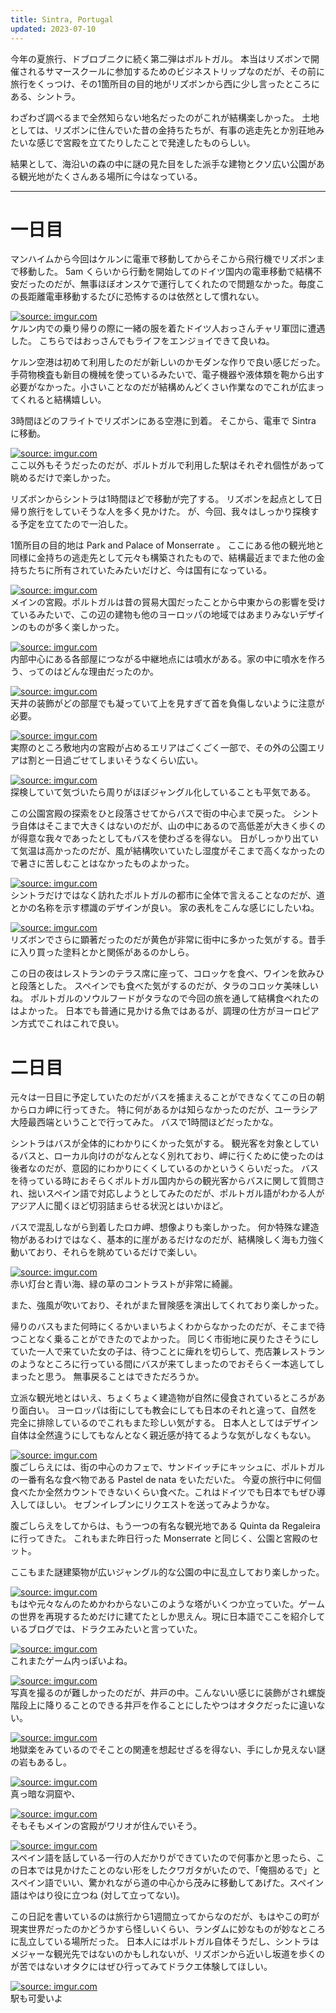 ```yaml
---
title: Sintra, Portugal
updated: 2023-07-10
---
```


今年の夏旅行、ドブロブニクに続く第二弾はポルトガル。
本当はリズボンで開催されるサマースクールに参加するためのビジネストリップなのだが、その前に旅行をくっつけ、その1箇所目の目的地がリズボンから西に少し言ったところにある、シントラ。

わざわざ調べるまで全然知らない地名だったのがこれが結構楽しかった。
土地としては、リズボンに住んでいた昔の金持ちたちが、有事の逃走先とか別荘地みたいな感じで宮殿を立てたりしたことで発達したものらしい。

結果として、海沿いの森の中に謎の見た目をした派手な建物とクソ広い公園がある観光地がたくさんある場所に今はなっている。

---

# 一日目

マンハイムから今回はケルンに電車で移動してからそこから飛行機でリズボンまで移動した。
5am くらいから行動を開始してのドイツ国内の電車移動で結構不安だったのだが、無事ほぼオンスケで運行してくれたので問題なかった。毎度この長距離電車移動するたびに恐怖するのは依然として慣れない。

<a href="https://imgur.com/kFGCw39"><img src="https://i.imgur.com/kFGCw39.jpg" title="source: imgur.com" /></a>  
ケルン内での乗り帰りの際に一緒の服を着たドイツ人おっさんチャリ軍団に遭遇した。
こちらではおっさんでもライフをエンジョイできて良いね。

ケルン空港は初めて利用したのだが新しいのかモダンな作りで良い感じだった。手荷物検査も新目の機械を使っているみたいで、電子機器や液体類を鞄から出す必要がなかった。小さいことなのだが結構めんどくさい作業なのでこれが広まってくれると結構嬉しい。

3時間ほどのフライトでリズボンにある空港に到着。
そこから、電車で Sintra に移動。

<a href="https://imgur.com/rL7f0oq"><img src="https://i.imgur.com/rL7f0oq.jpg" title="source: imgur.com" /></a>  
ここ以外もそうだったのだが、ポルトガルで利用した駅はそれぞれ個性があって眺めるだけで楽しかった。

リズボンからシントラは1時間ほどで移動が完了する。
リズボンを起点として日帰り旅行をしていそうな人を多く見かけた。
が、今回、我々はしっかり探検する予定を立てたので一泊した。

1箇所目の目的地は Park and Palace of Monserrate 。
ここにある他の観光地と同様に金持ちの逃走先として元々も構築されたもので、結構最近までまた他の金持ちたちに所有されていたみたいだけど、今は国有になっている。

<a href="https://imgur.com/1fj103U"><img src="https://i.imgur.com/1fj103U.jpg" title="source: imgur.com" /></a>  
メインの宮殿。ポルトガルは昔の貿易大国だったことから中東からの影響を受けているみたいで、この辺の建物も他のヨーロッパの地域ではあまりみないデザインのものが多く楽しかった。

<a href="https://imgur.com/TgS7flS"><img src="https://i.imgur.com/TgS7flS.jpg" title="source: imgur.com" /></a>  
内部中心にある各部屋につながる中継地点には噴水がある。家の中に噴水を作ろう、ってのはどんな理由だったのか。

<a href="https://imgur.com/KE9R5GN"><img src="https://i.imgur.com/KE9R5GN.jpg" title="source: imgur.com" /></a>  
天井の装飾がどの部屋でも凝っていて上を見すぎて首を負傷しないように注意が必要。

<a href="https://imgur.com/yaY3eYy"><img src="https://i.imgur.com/yaY3eYy.jpg" title="source: imgur.com" /></a>  
実際のところ敷地内の宮殿が占めるエリアはごくごく一部で、その外の公園エリアは割と一日過ごせてしまいそうなくらい広い。

<a href="https://imgur.com/QjLOJhU"><img src="https://i.imgur.com/QjLOJhU.jpg" title="source: imgur.com" /></a>  
探検していて気づいたら周りがほぼジャングル化していることも平気である。

この公園宮殿の探索をひと段落させてからバスで街の中心まで戻った。
シントラ自体はそこまで大きくはないのだが、山の中にあるので高低差が大きく歩くのが得意な我々であったとしてもバスを使わざるを得ない。
日がしっかり出ていて気温は高かったのだが、風が結構吹いていたし湿度がそこまで高くなかったので暑さに苦しむことはなかったものよかった。

<a href="https://imgur.com/GRECGWs"><img src="https://i.imgur.com/GRECGWs.jpg" title="source: imgur.com" /></a>  
シントラだけではなく訪れたポルトガルの都市に全体で言えることなのだが、道とかの名称を示す標識のデザインが良い。
家の表札をこんな感じにしたいね。

<a href="https://imgur.com/tNon4cx"><img src="https://i.imgur.com/tNon4cx.jpg" title="source: imgur.com" /></a>  
リズボンでさらに顕著だったのだが黄色が非常に街中に多かった気がする。昔手に入り買った塗料とかと関係があるのかしら。

この日の夜はレストランのテラス席に座って、コロッケを食べ、ワインを飲みひと段落とした。
スペインでも食べた気がするのだが、タラのコロッケ美味しいね。
ポルトガルのソウルフードがタラなので今回の旅を通して結構食べれたのはよかった。
日本でも普通に見かける魚ではあるが、調理の仕方がヨーロピアン方式でこれはこれで良い。


# 二日目

元々は一日目に予定していたのだがバスを捕まえることができなくてこの日の朝からロカ岬に行ってきた。
特に何があるかは知らなかったのだが、ユーラシア大陸最西端ということで行ってみた。
バスで1時間ほどだったかな。

シントラはバスが全体的にわかりにくかった気がする。
観光客を対象としているバスと、ローカル向けのがなんとなく別れており、岬に行くために使ったのは後者なのだが、意図的にわかりにくくしているのかというくらいだった。
バスを待っている時におそらくポルトガル国内からの観光客からバスに関して質問され、拙いスペイン語で対応しようとしてみたのだが、ポルトガル語がわかる人がアジア人に聞くほど切羽詰まらせる状況とはいかほど。

バスで混乱しながら到着したロカ岬、想像よりも楽しかった。
何か特殊な建造物があるわけではなく、基本的に崖があるだけなのだが、結構険しく海も力強く動いており、それらを眺めているだけで楽しい。

<a href="https://imgur.com/XVoLbch"><img src="https://i.imgur.com/XVoLbch.jpg" title="source: imgur.com" /></a>  
赤い灯台と青い海、緑の草のコントラストが非常に綺麗。

また、強風が吹いており、それがまた冒険感を演出してくれており楽しかった。

帰りのバスもまた何時にくるかいまいちよくわからなかったのだが、そこまで待つことなく乗ることができたのでよかった。
同じく市街地に戻りたさそうにしていた一人で来ていた女の子は、待つことに痺れを切らして、売店兼レストランのようなところに行っている間にバスが来てしまったのでおそらく一本逃してしまったと思う。
無事戻ることはできただろうか。

立派な観光地とはいえ、ちょくちょく建造物が自然に侵食されているところがあり面白い。
ヨーロッパは街にしても教会にしても日本のそれと違って、自然を完全に排除しているのでこれもまた珍しい気がする。
日本人としてはデザイン自体は全然違うにしてもなんとなく親近感が持てるような気がしなくもない。

<a href="https://imgur.com/Q2nAbXi"><img src="https://i.imgur.com/Q2nAbXi.jpg" title="source: imgur.com" /></a>  
腹ごしらえには、街の中心のカフェで、サンドイッチにキッシュに、ポルトガルの一番有名な食べ物である Pastel de nata をいただいた。
今夏の旅行中に何個食べたか全然カウントできないくらい食べた。これはドイツでも日本でもぜひ導入してほしい。
セブンイレブンにリクエストを送ってみようかな。

腹ごしらえをしてからは、もう一つの有名な観光地である Quinta da Regaleira に行ってきた。
これもまた昨日行った Monserrate と同じく、公園と宮殿のセット。

ここもまた謎建築物が広いジャングル的な公園の中に乱立しており楽しかった。

<a href="https://imgur.com/1nRHte3"><img src="https://i.imgur.com/1nRHte3.jpg" title="source: imgur.com" /></a>  
もはや元々なんのためかわからないこのような塔がいくつか立っていた。ゲームの世界を再現するためだけに建てたとしか思えん。現に日本語でここを紹介しているブログでは、ドラクエみたいと言っていた。

<a href="https://imgur.com/y52NvW5"><img src="https://i.imgur.com/y52NvW5.jpg" title="source: imgur.com" /></a>  
これまたゲーム内っぽいよね。

<a href="https://imgur.com/71U3gNS"><img src="https://i.imgur.com/71U3gNS.jpg" title="source: imgur.com" /></a>  
写真を撮るのが難しかったのだが、井戸の中。こんないい感じに装飾がされ螺旋階段上に降りることのできる井戸を作ることにしたやつはオタクだったに違いない。

<a href="https://imgur.com/aAMEvP1"><img src="https://i.imgur.com/aAMEvP1.jpg" title="source: imgur.com" /></a>  
地獄楽をみているのでそことの関連を想起せざるを得ない、手にしか見えない謎の岩もあるし。

<a href="https://imgur.com/mSNvRUJ"><img src="https://i.imgur.com/mSNvRUJ.jpg" title="source: imgur.com" /></a>  
真っ暗な洞窟や、

<a href="https://imgur.com/UAB6qfc"><img src="https://i.imgur.com/UAB6qfc.jpg" title="source: imgur.com" /></a>  
そもそもメインの宮殿がワリオが住んでいそう。

<a href="https://imgur.com/SiYMpJa"><img src="https://i.imgur.com/SiYMpJa.jpg" title="source: imgur.com" /></a>  
スペイン語を話している一行の人だかりができていたので何事かと思ったら、この日本では見かけたことのない形をしたクワガタがいたので、「俺掴めるで」とスペイン語でいい、驚かれながら道の中心から茂みに移動してあげた。スペイン語はやはり役に立つね (対して立ってない)。

この日記を書いているのは旅行から1週間立ってからなのだが、もはやこの町が現実世界だったのかどうかすら怪しいくらい、ランダムに妙なものが妙なところに乱立している場所だった。
日本人にはポルトガル自体そうだし、シントラはメジャーな観光先ではないのかもしれないが、リズボンから近いし坂道を歩くのが苦ではないオタクにはぜひ行ってみてドラクエ体験してほしい。

<a href="https://imgur.com/CsUStYL"><img src="https://i.imgur.com/CsUStYL.jpg" title="source: imgur.com" /></a>  
駅も可愛いよ
